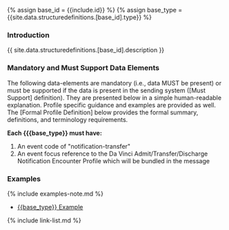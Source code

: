 {% assign base_id = {{include.id}} %}
{% assign base_type = {{site.data.structuredefinitions.[base_id].type}} %}

### Introduction

{{ site.data.structuredefinitions.[base_id].description }}

### Mandatory and Must Support Data Elements

The following data-elements are mandatory (i.e., data MUST be present) or must be supported if the data is present in the sending system ([Must Support] definition). They are presented below in a simple human-readable explanation.  Profile specific guidance and examples are provided as well.  The [Formal Profile Definition] below provides the  formal summary, definitions, and  terminology requirements.

**Each {{{base_type}} must have:**

1. An event code of "notification-transfer"
1. An event focus reference to the Da Vinci Admit/Transfer/Discharge Notification Encounter Profile which will be bundled in the message

### Examples

{% include examples-note.md %}

- [{{base_type}} Example]({{base_type}}-{{base_id}}-01.html)

{% include link-list.md %}
